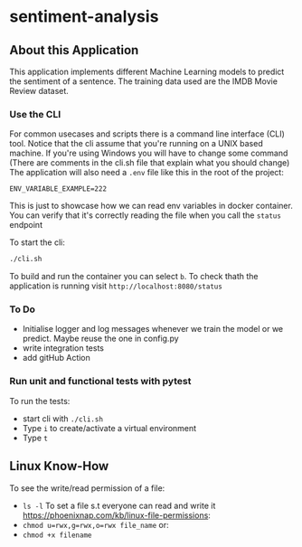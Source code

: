 # sentiment-analysis

## About this Application
This application implements different Machine Learning models to predict the sentiment of a sentence.
The training data used are the IMDB Movie Review dataset.

### Use the CLI
For common usecases and scripts there is a command line interface (CLI) tool. Notice that the cli assume that you're running on a UNIX based machine. If you're using Windows you will have to change some command (There are comments in the cli.sh file that explain what you should change)
The application will also need a `.env` file like this in the root of the project:
``` 
ENV_VARIABLE_EXAMPLE=222
```
This is just to showcase how we can read env variables in docker container. You can verify that it's correctly reading the file when you call the `status` endpoint

To start the cli:

```bash
./cli.sh
```
To build and run the container you can select `b`.
To check thath the application is running visit `http://localhost:8080/status`


### To Do
- Initialise logger and log messages whenever we train the model or we predict. Maybe reuse the one in config.py
- write integration tests
- add gitHub Action



### Run unit and functional tests with pytest

To run the tests:
- start cli with `./cli.sh`
- Type `i` to create/activate a virtual environment
- Type `t` 

## Linux Know-How
To see the write/read permission of a file:
- `ls -l`
To set a file s.t everyone can read and write it https://phoenixnap.com/kb/linux-file-permissions:
- `chmod u=rwx,g=rwx,o=rwx file_name`
or:
- `chmod +x filename`
